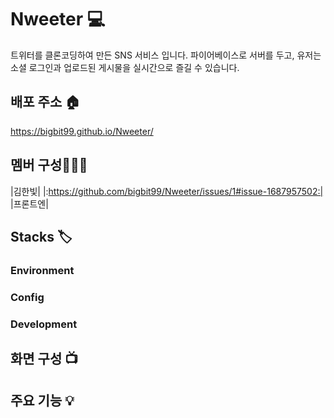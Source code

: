 # Nweeter 💻
트위터를 클론코딩하여 만든 SNS 서비스 입니다.
파이어베이스로 서버를 두고, 유저는 소셜 로그인과 업로드된 게시물을 실시간으로 즐길 수 있습니다.


## 배포 주소 🏠
https://bigbit99.github.io/Nweeter/


## 멤버 구성👩🏻‍💻
|김한빛|
|:https://github.com/bigbit99/Nweeter/issues/1#issue-1687957502:|
|프론트엔|


## Stacks 🏷
### Environment 
### Config 
### Development 


## 화면 구성 📺

## 주요 기능 💡
